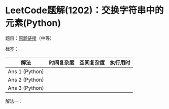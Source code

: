 # LeetCode题解(1202)：交换字符串中的元素(Python)

题目：[原题链接](https://leetcode-cn.com/problems/smallest-string-with-swaps/)（中等）

标签：

| 解法           | 时间复杂度 | 空间复杂度 | 执行用时 |
| -------------- | ---------- | ---------- | -------- |
| Ans 1 (Python) |            |            |          |
| Ans 2 (Python) |            |            |          |
| Ans 3 (Python) |            |            |          |

解法一：

